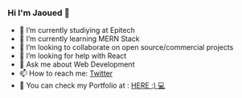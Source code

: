 ### Hi I'm Jaoued 👋


- 🔭 I’m currently studiying at Epitech  
- 🌱 I’m currently learning MERN Stack
- 👯 I’m looking to collaborate on open source/commercial projects
- 🤔 I’m looking for help with React
- 💬 Ask me about Web Development
- 📫 How to reach me: <a href='https://twitter.com/CodeJaoued'>Twitter </a>
- 👀 You can check my Portfolio at : <a href='https://jaouedcode.com'>HERE :) 💻</a>
